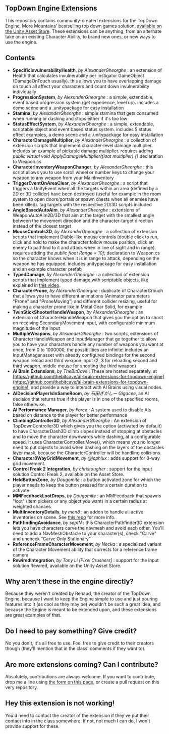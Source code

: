 ## TopDown Engine Extensions
This repository contains community-created extensions for the TopDown Engine, More Mountains' bestselling top down games solution, [available on the Unity Asset Store](https://assetstore.unity.com/packages/templates/systems/topdown-engine-89636?aid=1011lKhG). These extensions can be anything, from an alternate take on an existing Character Ability, to brand new ones, or new ways to use the engine.

## Contents
* **SpecificInvulnerabilityHealth**, _by AlexanderGheorghe_ : an extension of Health that calculates invulnerability per instigator GameObject (DamageOnTouch usually). this allows you to have overlapping damage on touch all affect your characters and count down invulnerability individually
* **ProgressionSystem**, _by AlexanderGheorghe_ : a simple, extendable, event based progression system (get experience, level up). includes a demo scene and a .unitypackage for easy installation
* **Stamina**, _by AlexanderGheorghe_ : simple stamina that gets consumed when running or dashing and stops either if it's too low
* **StatusEffectSystem**, _by AlexanderGheorghe_ : a simple, extendable, scriptable object and event based status system. includes 5 status effect examples, a demo scene and a .unitypackage for easy installation
* **CharacterDamageMultiplier**, _by AlexanderGheorghe_ : a collection of extension scripts that implement character-level damage multiplier. includes an example of pickable damage multiplier. requires adding _public virtual void ApplyDamageMultiplier(float multiplier) {}_ declaration to Weapon.cs
* **CharacterInventoryWeaponChanger**, _by AlexanderGheorghe_ : this script allows you to use scroll wheel or number keys to change your weapon to any weapon from your MainInventory
* **TriggerEventOnAreaClear**, _by AlexanderGheorghe_ : a script that triggers a UnityEvent when all the targets within an area (defined by a 2D or 3D collider) have been destroyed (useful for example in the room system to open doors/portals or spawn chests when all enemies have been killed). tag targets with the respective 2D/3D scripts included
* **AngleBasedAutoAim**, _by AlexanderGheorghe_ : extensions of WeaponAutoAim2D/3D that aim at the target with the smallest angle between the movement direction and the character-target direction instead of the closest target
* **MouseControls3D**, _by AlexanderGheorghe_ : a collection of extension scripts that implement Diablo-like mouse controls (double click to run, click and hold to make the character follow mouse position, click an enemy to pathfind to it and attack when in line of sight and in range). requires adding the _public float Range = 10f;_ declaration to Weapon.cs so the character knows when it is in range to attack, depending on the weapon he has equipped. includes unitypackage for easy installation and an example character prefab
* **TypedDamage**, _by AlexanderGheorghe_ : a collection of extension scripts that implement typed damage with scriptable objects, like explained in [this video](https://youtu.be/_q21rEaSlAs).
* **CharacterProne**, _by AlexanderGheorghe_ : duplicate of CharacterCrouch that allows you to have different animations (Animator parameters "Prone" and "ProneMoving") and different collider resizing, useful for making a character prone like in Metal Gear Solid, for example
* **TwinStickShooterHandleWeapon**, _by AlexanderGheorghe_ : an extension of CharacterHandleWeapon that gives you the option to shoot on receiving SecondaryMovement input, with configurable minimum magnitude of the input
* **MultipleWeapons**, _by AlexanderGheorghe_ : two scripts, extensions of CharacterHandleWeapon and InputManager that go together to allow you to have your characters handle any number of weapons you want at once, from 0 to 1000000, the possibilities are infinite! includes an InputManager.asset with already configured bindings for the second weapon reload and third weapon input (2, 3 for reloading second and third weapon, middle mouse for shooting the third weapon)
* **AI Brain Extensions**, _by TheBitCave_ : These are hosted separately, at [https://github.com/thebitcave/ai-brain-extensions-for-topdown-engine](https://github.com/thebitcave/ai-brain-extensions-for-topdown-engine), and provide a way to interact with AI Brains using visual nodes.
* **AIDecisionPlayerIsInSameRoom**, _by 石田ぎがしー Gigacee_, an AI decision that returns true if the player is in one of the specified rooms, false otherwise.
* **AI Performance Manager**, _by Force_ : A system used to disable AIs based on distance to the player for better performance
* **ClimbingController3D**, _by AlexanderGheorghe_ : An extension of TopDownController3D which gives you the option (activated by default) to have CharacterDash3D climb slopes instead of stopping at obstacles and to move the character downwards while dashing, at a configurable speed. It uses CharacterController.Move(), which means you no longer need to put objects to avoid when dashing on the layers of the obstacles layer mask, because the CharacterController will be handling collisions.
* **Character8WayGridMovement**, _by @jcphlux_ : adds support for 8-way grid movement.
* **Control Freak 2 Integration**, _by christougher_ : support for the input solution Control Freak 2, available on the Asset Store.
* **HeldButtonZone**, _by Dougomite_ : a button activated zone for which the player needs to keep the button pressed for a certain duration to activate
* **MMFeedbackLootDrops**, _by Dougomite_ : an MMFeedback that spawns "loot" (item pickers or any object you want) in a certain radius at weighted chances
* **MultiInventoryDetails**, _by men8_ : an addon to handle all active inventories on scene. See [this repo](https://github.com/men8/MultiInventoryDetails) for more info.
* **PathfindingAvoidance**, _by septN_ : this CharacterPathfinder3D extension lets you have characters carve the navmesh and avoid each other. You'll need to add a NavMeshObstacle to your character(s), check "Carve" and uncheck "Carve Only Stationary"
* **ReferenceFrameCharacterMovement**, _by Necka_ : a specialized variant of the Character Movement ability that corrects for a reference frame camera
* **RewiredIntegration**, _by Tony Li [Pixel Crushers]_ : support for the input solution Rewired, available on the Unity Asset Store.

## Why aren't these in the engine directly?
Because they weren't created by Renaud, the creator of the TopDown Engine, because I want to keep the Engine simple to use and just pouring features into it (as cool as they may be) wouldn't be such a great idea, and because the Engine is meant to be extended upon, and these extensions are great examples of that.

## Do I need to pay something? Give credit?
No you don't, it's all free to use. Feel free to give credit to their creators though (they'll mention that in the class' comments if they want to).

## Are more extensions coming? Can I contribute?
Absolutely, contributions are always welcome. If you want to contribute, drop me a line using [the form on this page](https://topdown-engine.moremountains.com/topdown-engine-contact), or create a pull request on this very repository.

## Hey this extension is not working!
You'd need to contact the creator of the extension if they've put their contact info in the class somewhere. If not, not much I can do, I won't provide support for these.
